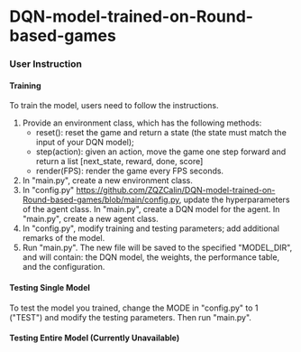 # DQN-model-trained-on-Round-based-games

### User Instruction
#### Training
To train the model, users need to follow the instructions.
1. Provide an environment class, which has the following methods:
    - reset(): reset the game and return a state (the state must match the input of your DQN model);
    - step(action): given an action, move the game one step forward and return a list [next_state, reward, done, score]
    - render(FPS): render the game every FPS seconds.
2. In "main.py", create a new environment class.
3. In "config.py" https://github.com/ZQZCalin/DQN-model-trained-on-Round-based-games/blob/main/config.py, update the hyperparameters of the agent class. In "main.py", create a DQN model for the agent. In "main.py", create a new agent class.
4. In "config.py", modify training and testing parameters; add additional remarks of the model.
5. Run "main.py". The new file will be saved to the specified "MODEL_DIR", and will contain: the DQN model, the weights, the performance table, and the configuration.

#### Testing Single Model
To test the model you trained, change the MODE in "config.py" to 1 ("TEST") and modify the testing parameters. Then run "main.py".

#### Testing Entire Model (Currently Unavailable)
